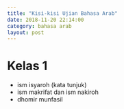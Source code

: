 ```yaml
---
title: "Kisi-kisi Ujian Bahasa Arab"
date: 2018-11-20 22:14:00
category: bahasa arab
layout: post
---
```


# Kelas 1

- ism isyaroh (kata tunjuk)
- ism makrifat dan ism nakiroh
- dhomir munfasil